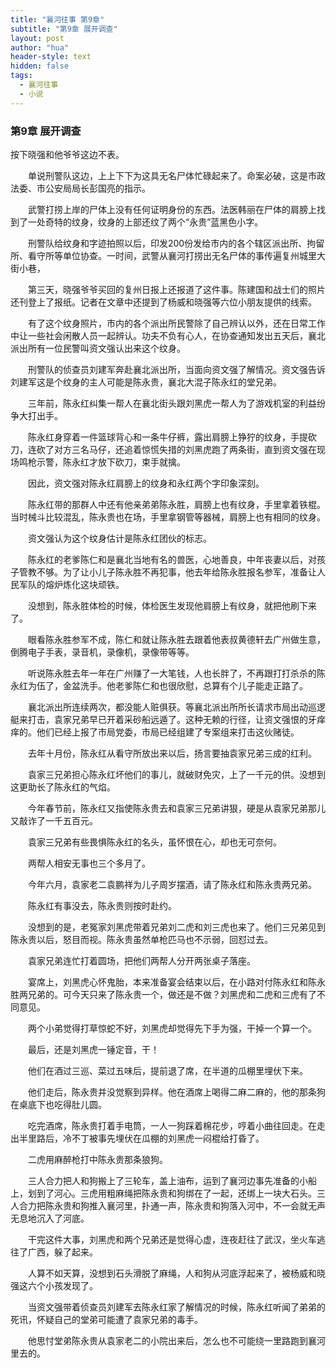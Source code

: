 ```yaml
---
title: "襄河往事 第9章"
subtitle: "第9章 展开调查"
layout: post
author: "hua"
header-style: text
hidden: false
tags:
  - 襄河往事
  - 小说
---
```

### 第9章 展开调查

按下晓强和他爷爷这边不表。

　　单说刑警队这边，上上下下为这具无名尸体忙碌起来了。命案必破，这是市政法委、市公安局局长彭国亮的指示。

　　武警打捞上岸的尸体上没有任何证明身份的东西。法医韩丽在尸体的肩膀上找到了一处奇特的纹身，纹身的上部还纹了两个“永贵”蓝黑色小字。

　　刑警队给纹身和字迹拍照以后，印发200份发给市内的各个辖区派出所、拘留所、看守所等单位协查。一时间，武警从襄河打捞出无名尸体的事传遍复州城里大街小巷，

　　第三天，晓强爷爷买回的复州日报上还报道了这件事。陈建国和战士们的照片还刊登上了报纸。记者在文章中还提到了杨威和晓强等六位小朋友提供的线索。

　　有了这个纹身照片，市内的各个派出所民警除了自己辨认以外，还在日常工作中让一些社会闲散人员一起辨认。功夫不负有心人，在协查通知发出五天后，襄北派出所有一位民警叫资文强认出来这个纹身。

　　刑警队的侦查员刘建军奔赴襄北派出所，当面向资文强了解情况。资文强告诉刘建军这是个纹身的主人可能是陈永贵，襄北大混子陈永红的堂兄弟。

　　三年前，陈永红纠集一帮人在襄北街头跟刘黑虎一帮人为了游戏机室的利益纷争大打出手。

　　陈永红身穿着一件篮球背心和一条牛仔裤，露出肩膀上狰狞的纹身，手提砍刀，连砍了对方三名马仔，还追着惊慌失措的刘黑虎跑了两条街，直到资文强在现场鸣枪示警，陈永红才放下砍刀，束手就擒。

　　因此，资文强对陈永红肩膀上的纹身和永红两个字印象深刻。

　　陈永红带的那群人中还有他亲弟弟陈永胜，肩膀上也有纹身，手里拿着铁棍。当时械斗比较混乱，陈永贵也在场，手里拿钢管等器械，肩膀上也有相同的纹身。

　　资文强认为这个纹身估计是陈永红团伙的标志。

　　陈永红的老爹陈仁和是襄北当地有名的兽医，心地善良，中年丧妻以后，对孩子管教不够。为了让小儿子陈永胜不再犯事，他去年给陈永胜报名参军，准备让人民军队的熔炉炼化这块顽铁。

　　没想到，陈永胜体检的时候，体检医生发现他肩膀上有纹身，就把他刷下来了。

　　眼看陈永胜参军不成，陈仁和就让陈永胜去跟着他表叔黄德轩去广州做生意，倒腾电子手表，录音机，录像机，录像带等等。

　　听说陈永胜去年一年在广州赚了一大笔钱，人也长胖了，不再跟打打杀杀的陈永红为伍了，金盆洗手。他老爹陈仁和也很欣慰，总算有个儿子能走正路了。

　　襄北派出所连续两次，都没能人赃俱获。等襄北派出所所长请求市局出动巡逻艇来打击，袁家兄弟早已开着采砂船远遁了。这种无赖的行径，让资文强恨的牙痒痒的。他们已经上报了市局党委，市局已经组建了专案组来打击这伙赌徒。

　　去年十月份，陈永红从看守所放出来以后，扬言要抽袁家兄弟三成的红利。

　　袁家三兄弟担心陈永红坏他们的事儿，就破财免灾，上了一千元的供。没想到这更助长了陈永红的气焰。

　　今年春节前，陈永红又指使陈永贵去和袁家三兄弟讲狠，硬是从袁家兄弟那儿又敲诈了一千五百元。

　　袁家三兄弟有些畏惧陈永红的名头，虽怀恨在心，却也无可奈何。

　　两帮人相安无事也三个多月了。

　　今年六月，袁家老二袁鹏祥为儿子周岁摆酒，请了陈永红和陈永贵两兄弟。

　　陈永红有事没去，陈永贵则按时赴约。

　　没想到的是，老冤家刘黑虎带着兄弟刘二虎和刘三虎也来了。他们三兄弟见到陈永贵以后，怒目而视。陈永贵虽然单枪匹马也不示弱，回怼过去。

　　袁家兄弟连忙打着圆场，把他们两帮人分开两张桌子落座。

　　宴席上，刘黑虎心怀鬼胎，本来准备宴会结束以后，在小路对付陈永红和陈永胜两兄弟的。可今天只来了陈永贵一个，做还是不做？刘黑虎和二虎和三虎有了不同意见。

　　两个小弟觉得打草惊蛇不好，刘黑虎却觉得先下手为强，干掉一个算一个。

　　最后，还是刘黑虎一锤定音，干！

　　他们在酒过三巡、菜过五味后，提前退了席，在半道的瓜棚里埋伏下来。

　　他们走后，陈永贵并没觉察到异样。他在酒席上喝得二麻二麻的，他的那条狗在桌底下也吃得肚儿圆。

　　吃完酒席，陈永贵打着手电筒，一人一狗踩着棉花步，哼着小曲往回走。在走出半里路后，冷不丁被事先埋伏在瓜棚的刘黑虎一闷棍给打昏了。

　　二虎用麻醉枪打中陈永贵那条狼狗。

　　三人合力把人和狗搬上了三轮车，盖上油布，运到了襄河边事先准备的小船上，划到了河心。三虎用粗麻绳把陈永贵和狗绑在了一起，还绑上一块大石头。三人合力把陈永贵和狗推入襄河里，扑通一声，陈永贵和狗落入河中，不一会就无声无息地沉入了河底。

　　干完这件大事，刘黑虎和两个兄弟还是觉得心虚，连夜赶往了武汉，坐火车逃往了广西，躲了起来。

　　人算不如天算，没想到石头滑脱了麻绳，人和狗从河底浮起来了，被杨威和晓强这六个小孩发现了。

　　当资文强带着侦查员刘建军去陈永红家了解情况的时候，陈永红听闻了弟弟的死讯，怀疑自己的堂弟可能遭了袁家兄弟的毒手。

　　他思忖堂弟陈永贵从袁家老二的小院出来后，怎么也不可能绕一里路跑到襄河里去的。